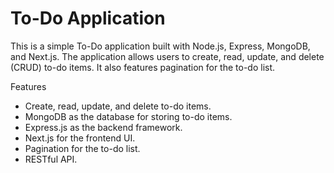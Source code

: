 
# To-Do Application

This is a simple To-Do application built with Node.js, Express, MongoDB, and Next.js.
The application allows users to create, read, update, and delete (CRUD) to-do items. It also features pagination for the to-do list.

Features

- Create, read, update, and delete to-do items.
- MongoDB as the database for storing to-do items.
- Express.js as the backend framework.
- Next.js for the frontend UI.
- Pagination for the to-do list.
- RESTful API.



